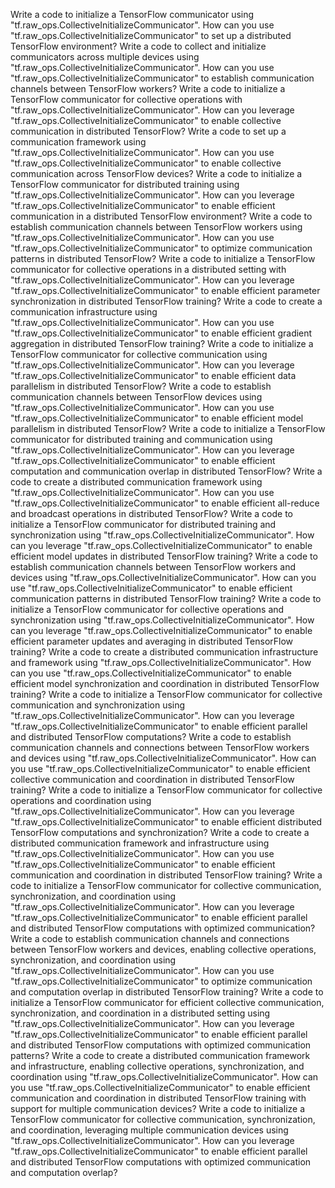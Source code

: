 Write a code to initialize a TensorFlow communicator using "tf.raw_ops.CollectiveInitializeCommunicator".
How can you use "tf.raw_ops.CollectiveInitializeCommunicator" to set up a distributed TensorFlow environment?
Write a code to collect and initialize communicators across multiple devices using "tf.raw_ops.CollectiveInitializeCommunicator".
How can you use "tf.raw_ops.CollectiveInitializeCommunicator" to establish communication channels between TensorFlow workers?
Write a code to initialize a TensorFlow communicator for collective operations with "tf.raw_ops.CollectiveInitializeCommunicator".
How can you leverage "tf.raw_ops.CollectiveInitializeCommunicator" to enable collective communication in distributed TensorFlow?
Write a code to set up a communication framework using "tf.raw_ops.CollectiveInitializeCommunicator".
How can you use "tf.raw_ops.CollectiveInitializeCommunicator" to enable collective communication across TensorFlow devices?
Write a code to initialize a TensorFlow communicator for distributed training using "tf.raw_ops.CollectiveInitializeCommunicator".
How can you leverage "tf.raw_ops.CollectiveInitializeCommunicator" to enable efficient communication in a distributed TensorFlow environment?
Write a code to establish communication channels between TensorFlow workers using "tf.raw_ops.CollectiveInitializeCommunicator".
How can you use "tf.raw_ops.CollectiveInitializeCommunicator" to optimize communication patterns in distributed TensorFlow?
Write a code to initialize a TensorFlow communicator for collective operations in a distributed setting with "tf.raw_ops.CollectiveInitializeCommunicator".
How can you leverage "tf.raw_ops.CollectiveInitializeCommunicator" to enable efficient parameter synchronization in distributed TensorFlow training?
Write a code to create a communication infrastructure using "tf.raw_ops.CollectiveInitializeCommunicator".
How can you use "tf.raw_ops.CollectiveInitializeCommunicator" to enable efficient gradient aggregation in distributed TensorFlow training?
Write a code to initialize a TensorFlow communicator for collective communication using "tf.raw_ops.CollectiveInitializeCommunicator".
How can you leverage "tf.raw_ops.CollectiveInitializeCommunicator" to enable efficient data parallelism in distributed TensorFlow?
Write a code to establish communication channels between TensorFlow devices using "tf.raw_ops.CollectiveInitializeCommunicator".
How can you use "tf.raw_ops.CollectiveInitializeCommunicator" to enable efficient model parallelism in distributed TensorFlow?
Write a code to initialize a TensorFlow communicator for distributed training and communication using "tf.raw_ops.CollectiveInitializeCommunicator".
How can you leverage "tf.raw_ops.CollectiveInitializeCommunicator" to enable efficient computation and communication overlap in distributed TensorFlow?
Write a code to create a distributed communication framework using "tf.raw_ops.CollectiveInitializeCommunicator".
How can you use "tf.raw_ops.CollectiveInitializeCommunicator" to enable efficient all-reduce and broadcast operations in distributed TensorFlow?
Write a code to initialize a TensorFlow communicator for distributed training and synchronization using "tf.raw_ops.CollectiveInitializeCommunicator".
How can you leverage "tf.raw_ops.CollectiveInitializeCommunicator" to enable efficient model updates in distributed TensorFlow training?
Write a code to establish communication channels between TensorFlow workers and devices using "tf.raw_ops.CollectiveInitializeCommunicator".
How can you use "tf.raw_ops.CollectiveInitializeCommunicator" to enable efficient communication patterns in distributed TensorFlow training?
Write a code to initialize a TensorFlow communicator for collective operations and synchronization using "tf.raw_ops.CollectiveInitializeCommunicator".
How can you leverage "tf.raw_ops.CollectiveInitializeCommunicator" to enable efficient parameter updates and averaging in distributed TensorFlow training?
Write a code to create a distributed communication infrastructure and framework using "tf.raw_ops.CollectiveInitializeCommunicator".
How can you use "tf.raw_ops.CollectiveInitializeCommunicator" to enable efficient model synchronization and coordination in distributed TensorFlow training?
Write a code to initialize a TensorFlow communicator for collective communication and synchronization using "tf.raw_ops.CollectiveInitializeCommunicator".
How can you leverage "tf.raw_ops.CollectiveInitializeCommunicator" to enable efficient parallel and distributed TensorFlow computations?
Write a code to establish communication channels and connections between TensorFlow workers and devices using "tf.raw_ops.CollectiveInitializeCommunicator".
How can you use "tf.raw_ops.CollectiveInitializeCommunicator" to enable efficient collective communication and coordination in distributed TensorFlow training?
Write a code to initialize a TensorFlow communicator for collective operations and coordination using "tf.raw_ops.CollectiveInitializeCommunicator".
How can you leverage "tf.raw_ops.CollectiveInitializeCommunicator" to enable efficient distributed TensorFlow computations and synchronization?
Write a code to create a distributed communication framework and infrastructure using "tf.raw_ops.CollectiveInitializeCommunicator".
How can you use "tf.raw_ops.CollectiveInitializeCommunicator" to enable efficient communication and coordination in distributed TensorFlow training?
Write a code to initialize a TensorFlow communicator for collective communication, synchronization, and coordination using "tf.raw_ops.CollectiveInitializeCommunicator".
How can you leverage "tf.raw_ops.CollectiveInitializeCommunicator" to enable efficient parallel and distributed TensorFlow computations with optimized communication?
Write a code to establish communication channels and connections between TensorFlow workers and devices, enabling collective operations, synchronization, and coordination using "tf.raw_ops.CollectiveInitializeCommunicator".
How can you use "tf.raw_ops.CollectiveInitializeCommunicator" to optimize communication and computation overlap in distributed TensorFlow training?
Write a code to initialize a TensorFlow communicator for efficient collective communication, synchronization, and coordination in a distributed setting using "tf.raw_ops.CollectiveInitializeCommunicator".
How can you leverage "tf.raw_ops.CollectiveInitializeCommunicator" to enable efficient parallel and distributed TensorFlow computations with optimized communication patterns?
Write a code to create a distributed communication framework and infrastructure, enabling collective operations, synchronization, and coordination using "tf.raw_ops.CollectiveInitializeCommunicator".
How can you use "tf.raw_ops.CollectiveInitializeCommunicator" to enable efficient communication and coordination in distributed TensorFlow training with support for multiple communication devices?
Write a code to initialize a TensorFlow communicator for collective communication, synchronization, and coordination, leveraging multiple communication devices using "tf.raw_ops.CollectiveInitializeCommunicator".
How can you leverage "tf.raw_ops.CollectiveInitializeCommunicator" to enable efficient parallel and distributed TensorFlow computations with optimized communication and computation overlap?